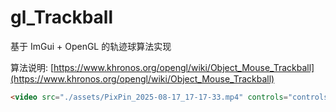 # gl_Trackball

基于 ImGui + OpenGL 的轨迹球算法实现

算法说明: [https://www.khronos.org/opengl/wiki/Object_Mouse_Trackball](https://www.khronos.org/opengl/wiki/Object_Mouse_Trackball)

```HTML
<video src="./assets/PixPin_2025-08-17_17-17-33.mp4" controls="controls" width="500" height="300"></video>
```
